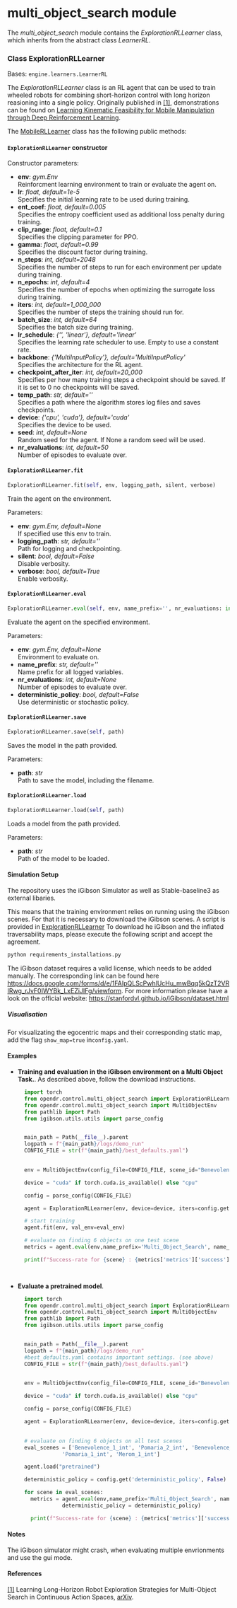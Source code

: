 # multi_object_search module

The *multi_object_search* module contains the *ExplorationRLLearner* class, which inherits from the abstract class *LearnerRL*.

### Class ExplorationRLLearner
Bases: `engine.learners.LearnerRL`

The *ExplorationRLLearner* class is an RL agent that can be used to train wheeled robots for combining short-horizon control with long horizon reasioning into a single policy.
Originally published in [[1]](#kinematic-feasibility), demonstrations can be found on [Learning Kinematic Feasibility for Mobile Manipulation through Deep Reinforcement Learning](http://kinematic-rl.cs.uni-freiburg.de/).

The [MobileRLLearner](/src/opendr/control/multi_object_search/multi_object_search_learner.py) class has the following public methods:

#### `ExplorationRLLearner` constructor

Constructor parameters:

- **env**: *gym.Env*\
  Reinforcment learning environment to train or evaluate the agent on.
- **lr**: *float, default=1e-5*\
  Specifies the initial learning rate to be used during training.
- **ent_coef**: *float, default=0.005*\
  Specifies the entropy coefficient used as additional loss penalty during training.
- **clip_range**: *float, default=0.1*\
  Specifies the clipping parameter for PPO.
- **gamma**: *float, default=0.99*\
  Specifies the discount factor during training.
- **n_steps**: *int, default=2048*\
  Specifies the number of steps to run for each environment per update during training.
- **n_epochs**: *int, default=4*\
  Specifies the number of epochs when optimizing the surrogate loss during training.
- **iters**: *int, default=1_000_000*\
  Specifies the number of steps the training should run for.
- **batch_size**: *int, default=64*\
  Specifies the batch size during training.
- **lr_schedule**: *{'', 'linear'}, default='linear'*\
  Specifies the learning rate scheduler to use. Empty to use a constant rate.
- **backbone**: *{'MultiInputPolicy'}, default='MultiInputPolicy'*\
  Specifies the architecture for the RL agent.
- **checkpoint_after_iter**: *int, default=20_000*\
  Specifies per how many training steps a checkpoint should be saved. If it is set to 0 no checkpoints will be saved.
- **temp_path**: *str, default=''*\
  Specifies a path where the algorithm stores log files and saves checkpoints.
- **device**: *{'cpu', 'cuda'}, default='cuda'*\
  Specifies the device to be used.
- **seed**: *int, default=None*\
  Random seed for the agent. If None a random seed will be used.
- **nr_evaluations**: *int, default=50*\
  Number of episodes to evaluate over.

#### `ExplorationRLLearner.fit`
```python
ExplorationRLLearner.fit(self, env, logging_path, silent, verbose)
```

Train the agent on the environment.

Parameters:

- **env**: *gym.Env, default=None*\
  If specified use this env to train.
- **logging_path**: *str, default=''*\
  Path for logging and checkpointing.
- **silent**: *bool, default=False*\
  Disable verbosity.
- **verbose**: *bool, default=True*\
  Enable verbosity.


#### `ExplorationRLLearner.eval`
```python
ExplorationRLLearner.eval(self, env, name_prefix='', nr_evaluations: int = None, deterministic_policy: bool = False)
```
Evaluate the agent on the specified environment.

Parameters:

- **env**: *gym.Env, default=None*\
  Environment to evaluate on.
- **name_prefix**: *str, default=''*\
  Name prefix for all logged variables.
- **nr_evaluations**: *int, default=None*\
  Number of episodes to evaluate over.
- **deterministic_policy**: *bool, default=False*\
  Use deterministic or stochastic policy.


#### `ExplorationRLLearner.save`
```python
ExplorationRLLearner.save(self, path)
```
Saves the model in the path provided.

Parameters:

- **path**: *str*\
  Path to save the model, including the filename.


#### `ExplorationRLLearner.load`
```python
ExplorationRLLearner.load(self, path)
```
Loads a model from the path provided.

Parameters:

- **path**: *str*\
  Path of the model to be loaded.



#### Simulation Setup
The repository uses the iGibson Simulator as well as Stable-baseline3 as external libaries. 

This means that the training environment relies on running using the iGibson scenes. For that it is necessary to download the iGibson scenes. A script is provided in [ExplorationRLLearner](/src/opendr/control/multi_object_search/requirements_installations.py) 
To download he iGibson and the inflated traversability maps, please execute the following script and accept the agreement.

```sh
python requirements_installations.py
````

The iGibson dataset requires a valid license, which needs to be added manually. The corresponding link can be found here https://docs.google.com/forms/d/e/1FAIpQLScPwhlUcHu_mwBqq5kQzT2VRIRwg_rJvF0IWYBk_LxEZiJIFg/viewform.
For more information please have a look on the official website: https://stanfordvl.github.io/iGibson/dataset.html

##### Visualisation
For visualizating the egocentric maps and their corresponding static map, add the flag `show_map=true` in`config.yaml`.


#### Examples
* **Training and evaluation in the iGibson environment on a Multi Object Task.**.
As described above, follow the download instructions.
  ```python
    import torch
    from opendr.control.multi_object_search import ExplorationRLLearner 
    from opendr.control.multi_object_search import MultiObjectEnv
    from pathlib import Path
    from igibson.utils.utils import parse_config


    main_path = Path(__file__).parent
    logpath = f"{main_path}/logs/demo_run"
    CONFIG_FILE = str(f"{main_path}/best_defaults.yaml")
    

    env = MultiObjectEnv(config_file=CONFIG_FILE, scene_id="Benevolence_1_int")

    device = "cuda" if torch.cuda.is_available() else "cpu"

    config = parse_config(CONFIG_FILE)

    agent = ExplorationRLLearner(env, device=device, iters=config.get('train_iterations', 500),temp_path=logpath,config_filename=CONFIG_FILE)

    # start training
    agent.fit(env, val_env=eval_env)

    # evaluate on finding 6 objects on one test scene
    metrics = agent.eval(env,name_prefix='Multi_Object_Search', name_scene="Benevolence_1_int", nr_evaluations= 75,deterministic_policy = False)

    print(f"Success-rate for {scene} : {metrics['metrics']['success']} \nSPL for {scene} : {metrics['metrics']['spl']}")

    
  ```

* **Evaluate a pretrained model**.
  
  ```python
    import torch
    from opendr.control.multi_object_search import ExplorationRLLearner 
    from opendr.control.multi_object_search import MultiObjectEnv
    from pathlib import Path
    from igibson.utils.utils import parse_config


    main_path = Path(__file__).parent
    logpath = f"{main_path}/logs/demo_run"
    #best_defaults.yaml contains important settings. (see above)
    CONFIG_FILE = str(f"{main_path}/best_defaults.yaml")
    

    env = MultiObjectEnv(config_file=CONFIG_FILE, scene_id="Benevolence_1_int")

    device = "cuda" if torch.cuda.is_available() else "cpu"

    config = parse_config(CONFIG_FILE)

    agent = ExplorationRLLearner(env, device=device, iters=config.get('train_iterations', 500),temp_path=logpath,config_filename=CONFIG_FILE)

    
    # evaluate on finding 6 objects on all test scenes
    eval_scenes = ['Benevolence_1_int', 'Pomaria_2_int', 'Benevolence_2_int', 'Wainscott_0_int', 'Beechwood_0_int',
                'Pomaria_1_int', 'Merom_1_int']

    agent.load("pretrained")

    deterministic_policy = config.get('deterministic_policy', False)

    for scene in eval_scenes:
      metrics = agent.eval(env,name_prefix='Multi_Object_Search', name_scene=scene, nr_evaluations= 75,\
                deterministic_policy = deterministic_policy)

      print(f"Success-rate for {scene} : {metrics['metrics']['success']} \nSPL for {scene} : {metrics['metrics']['spl']}")
  ```

#### Notes

The iGibson simulator might crash, when evaluating multiple envrionments and use the gui mode.

#### References
<a name="multi-object-search" href="https://arxiv.org/abs/2205.11384">[1]</a> Learning Long-Horizon Robot Exploration Strategies for Multi-Object Search in Continuous Action Spaces,
[arXiv](https://arxiv.org/abs/2205.11384).
